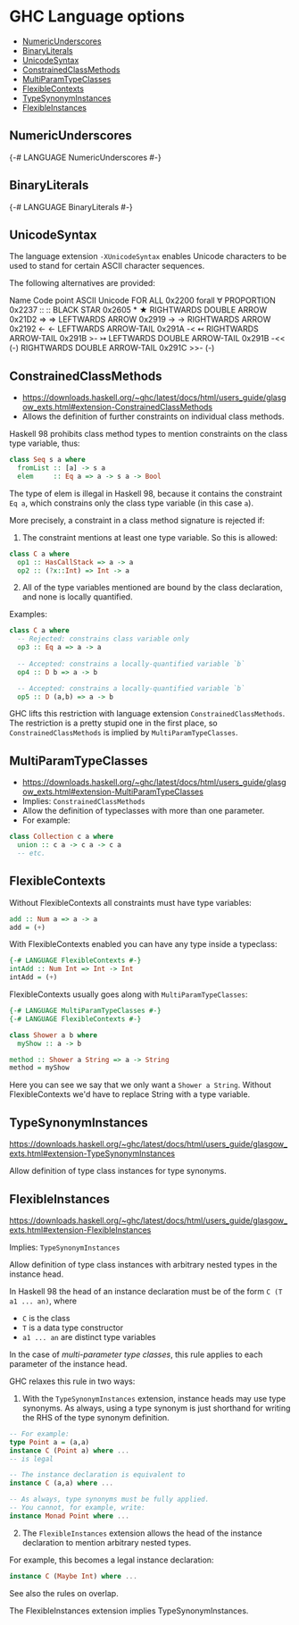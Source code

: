 # GHC Language options

<!-- TOC -->

- [NumericUnderscores](#numericunderscores)
- [BinaryLiterals](#binaryliterals)
- [UnicodeSyntax](#unicodesyntax)
- [ConstrainedClassMethods](#constrainedclassmethods)
- [MultiParamTypeClasses](#multiparamtypeclasses)
- [FlexibleContexts](#flexiblecontexts)
- [TypeSynonymInstances](#typesynonyminstances)
- [FlexibleInstances](#flexibleinstances)

<!-- /TOC -->

## NumericUnderscores

{-# LANGUAGE NumericUnderscores #-}

## BinaryLiterals

{-# LANGUAGE BinaryLiterals #-}



## UnicodeSyntax
<!-- #region UnicodeSyntax -->

The language extension `-XUnicodeSyntax` enables Unicode characters to be used to stand for certain ASCII character sequences.

The following alternatives are provided:

Name                      Code point  ASCII  Unicode
FOR ALL                       0x2200  forall   ∀
PROPORTION                    0x2237  ::       ::
BLACK STAR                    0x2605  *        ★
RIGHTWARDS DOUBLE ARROW       0x21D2  =>       ⇒
LEFTWARDS ARROW               0x2919  ->       →
RIGHTWARDS ARROW              0x2192  <-       ←
LEFTWARDS ARROW-TAIL          0x291A  -<       ↢
RIGHTWARDS ARROW-TAIL         0x291B  >-       ↣
LEFTWARDS DOUBLE ARROW-TAIL   0x291B  -<<      (-)
RIGHTWARDS DOUBLE ARROW-TAIL  0x291C  >>-      (-)

<!-- #endregion -->


## ConstrainedClassMethods
<!-- #region ConstrainedClassMethods -->

- https://downloads.haskell.org/~ghc/latest/docs/html/users_guide/glasgow_exts.html#extension-ConstrainedClassMethods
- Allows the definition of further constraints on individual class methods.

Haskell 98 prohibits class method types to mention constraints on the class type variable, thus:
```hs
class Seq s a where
  fromList :: [a] -> s a
  elem     :: Eq a => a -> s a -> Bool
```

The type of elem is illegal in Haskell 98, because it contains the constraint `Eq a`, which constrains only the class type variable (in this case `a`).

More precisely, a constraint in a class method signature is rejected if:

1. The constraint mentions at least one type variable. So this is allowed:

```hs
class C a where
  op1 :: HasCallStack => a -> a
  op2 :: (?x::Int) => Int -> a
```

2. All of the type variables mentioned are bound by the class declaration, and none is locally quantified.

Examples:

```hs
class C a where
  -- Rejected: constrains class variable only
  op3 :: Eq a => a -> a
  
  -- Accepted: constrains a locally-quantified variable `b`
  op4 :: D b => a -> b

  -- Accepted: constrains a locally-quantified variable `b`
  op5 :: D (a,b) => a -> b 
```

GHC lifts this restriction with language extension `ConstrainedClassMethods`. The restriction is a pretty stupid one in the first place, so `ConstrainedClassMethods` is implied by `MultiParamTypeClasses`.

<!-- #endregion -->

## MultiParamTypeClasses
<!-- #region MultiParamTypeClasses -->

- https://downloads.haskell.org/~ghc/latest/docs/html/users_guide/glasgow_exts.html#extension-MultiParamTypeClasses
- Implies: `ConstrainedClassMethods`
- Allow the definition of typeclasses with more than one parameter.
- For example:

```hs
class Collection c a where
  union :: c a -> c a -> c a
  -- etc.
```

<!-- #endregion -->

## FlexibleContexts
<!-- #region FlexibleContexts -->

Without FlexibleContexts all constraints must have type variables:
```hs
add :: Num a => a -> a
add = (+)
```
With FlexibleContexts enabled you can have any type inside a typeclass:
```hs
{-# LANGUAGE FlexibleContexts #-}
intAdd :: Num Int => Int -> Int
intAdd = (+)
```
FlexibleContexts usually goes along with `MultiParamTypeClasses`:

```hs
{-# LANGUAGE MultiParamTypeClasses #-}
{-# LANGUAGE FlexibleContexts #-}

class Shower a b where
  myShow :: a -> b

method :: Shower a String => a -> String
method = myShow
```
Here you can see we say that we only want a `Shower a String`.
Without FlexibleContexts we'd have to replace String with a type variable.

<!-- #endregion -->

## TypeSynonymInstances
<!-- #region TypeSynonymInstances -->

https://downloads.haskell.org/~ghc/latest/docs/html/users_guide/glasgow_exts.html#extension-TypeSynonymInstances

Allow definition of type class instances for type synonyms.

<!-- #endregion -->

## FlexibleInstances
<!-- #region FlexibleInstances -->

https://downloads.haskell.org/~ghc/latest/docs/html/users_guide/glasgow_exts.html#extension-FlexibleInstances

Implies: `TypeSynonymInstances`

Allow definition of type class instances with arbitrary nested types in the instance head.

In Haskell 98 the head of an instance declaration must be of the form 
`C (T a1 ... an)`, where
- `C` is the class
- `T` is a data type constructor
- `a1 ... an` are distinct type variables

In the case of *multi-parameter type classes*, this rule applies to each parameter of the instance head.

GHC relaxes this rule in two ways:

1. With the `TypeSynonymInstances` extension, instance heads may use type synonyms. As always, using a type synonym is just shorthand for writing the RHS of the type synonym definition.

```hs
-- For example:
type Point a = (a,a)
instance C (Point a) where ...
-- is legal

-- The instance declaration is equivalent to
instance C (a,a) where ...

-- As always, type synonyms must be fully applied.
-- You cannot, for example, write:
instance Monad Point where ...
```

2. The `FlexibleInstances` extension allows the head of the instance declaration to mention arbitrary nested types.

For example, this becomes a legal instance declaration:
```hs
instance C (Maybe Int) where ...
```

See also the rules on overlap.

The FlexibleInstances extension implies TypeSynonymInstances.

<!-- #endregion -->
